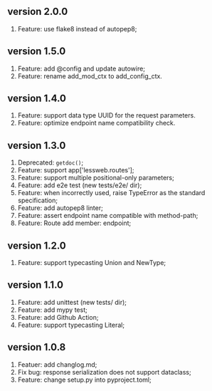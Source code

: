 ## version 2.0.0

1. Feature: use flake8 instead of autopep8;

## version 1.5.0
1. Feature: add @config and update autowire;
2. Feature: rename add_mod_ctx to add_config_ctx.

## version 1.4.0
1. Feature: support data type UUID for the request parameters.
2. Feature: optimize endpoint name compatibility check.

## version 1.3.0
1. Deprecated: `getdoc()`;
2. Feature: support app['lessweb.routes'];
3. Feature: support multiple positional-only parameters;
4. Feature: add e2e test (new tests/e2e/ dir);
5. Feature: when incorrectly used, raise TypeError as the standard specification;
6. Feature: add autopep8 linter;
7. Feature: assert endpoint name compatible with method-path;
8. Feature: Route add member: endpoint;

## version 1.2.0
1. Feature: support typecasting Union and NewType;

## version 1.1.0
1. Feature: add unittest (new tests/ dir);
2. Feature: add mypy test;
4. Feature: add Github Action;
3. Feature: support typecasting Literal;

## version 1.0.8

1. Featuer: add changlog.md;
2. Fix bug: response serialization does not support dataclass;
3. Feature: change setup.py into pyproject.toml;
